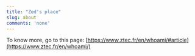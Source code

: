 ```yaml
---
title: "Zed's place"
slug: about
comments: 'none'
---
```


To know more, go to this page: [https://www.ztec.fr/en/whoami/#article](https://www.ztec.fr/en/whoami/)
